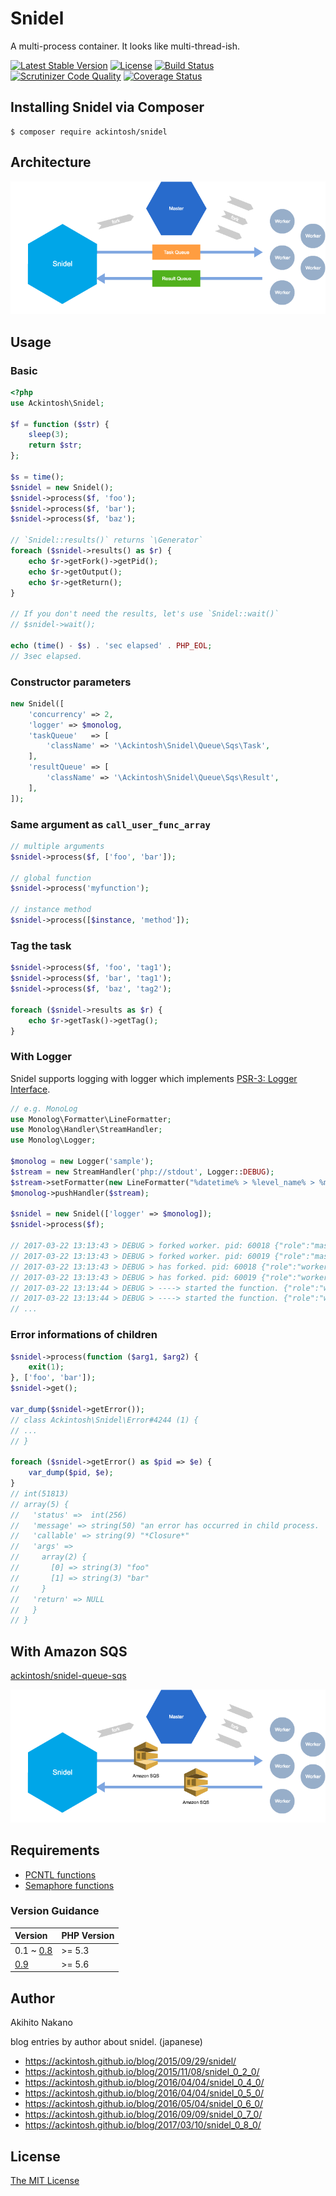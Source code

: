 # Snidel

A multi-process container. It looks like multi-thread-ish.

[![Latest Stable Version](https://poser.pugx.org/ackintosh/snidel/v/stable)](https://packagist.org/packages/ackintosh/snidel) [![License](https://poser.pugx.org/ackintosh/snidel/license)](https://packagist.org/packages/ackintosh/snidel) [![Build Status](https://travis-ci.org/ackintosh/snidel.svg?branch=master)](https://travis-ci.org/ackintosh/snidel) [![Scrutinizer Code Quality](https://scrutinizer-ci.com/g/ackintosh/snidel/badges/quality-score.png?b=master)](https://scrutinizer-ci.com/g/ackintosh/snidel/?branch=master) [![Coverage Status](https://coveralls.io/repos/github/ackintosh/snidel/badge.svg?branch=master)](https://coveralls.io/github/ackintosh/snidel?branch=master)

## Installing Snidel via Composer

```
$ composer require ackintosh/snidel
```

## Architecture

![Master - Worker Architecture](images/0.8_pluggable_queue.png)

## Usage

### Basic

```php
<?php
use Ackintosh\Snidel;

$f = function ($str) {
    sleep(3);
    return $str;
};

$s = time();
$snidel = new Snidel();
$snidel->process($f, 'foo');
$snidel->process($f, 'bar');
$snidel->process($f, 'baz');

// `Snidel::results()` returns `\Generator`
foreach ($snidel->results() as $r) {
    echo $r->getFork()->getPid();
    echo $r->getOutput();
    echo $r->getReturn();
}

// If you don't need the results, let's use `Snidel::wait()`
// $snidel->wait();

echo (time() - $s) . 'sec elapsed' . PHP_EOL;
// 3sec elapsed.
```

### Constructor parameters

```php
new Snidel([
    'concurrency' => 2,
    'logger' => $monolog,
    'taskQueue'   => [
        'className' => '\Ackintosh\Snidel\Queue\Sqs\Task',
    ],
    'resultQueue' => [
        'className' => '\Ackintosh\Snidel\Queue\Sqs\Result',
    ],
]);
```

### Same argument as `call_user_func_array`

```php
// multiple arguments
$snidel->process($f, ['foo', 'bar']);

// global function
$snidel->process('myfunction');

// instance method
$snidel->process([$instance, 'method']);

```

### Tag the task

```php
$snidel->process($f, 'foo', 'tag1');
$snidel->process($f, 'bar', 'tag1');
$snidel->process($f, 'baz', 'tag2');

foreach ($snidel->results as $r) {
    echo $r->getTask()->getTag();
}
```

### With Logger

Snidel supports logging with logger which implements [PSR-3: Logger Interface](http://www.php-fig.org/psr/psr-3/).

```php
// e.g. MonoLog
use Monolog\Formatter\LineFormatter;
use Monolog\Handler\StreamHandler;
use Monolog\Logger;

$monolog = new Logger('sample');
$stream = new StreamHandler('php://stdout', Logger::DEBUG);
$stream->setFormatter(new LineFormatter("%datetime% > %level_name% > %message% %context%\n"));
$monolog->pushHandler($stream);

$snidel = new Snidel(['logger' => $monolog]);
$snidel->process($f);

// 2017-03-22 13:13:43 > DEBUG > forked worker. pid: 60018 {"role":"master","pid":60017}
// 2017-03-22 13:13:43 > DEBUG > forked worker. pid: 60019 {"role":"master","pid":60017}
// 2017-03-22 13:13:43 > DEBUG > has forked. pid: 60018 {"role":"worker","pid":60018}
// 2017-03-22 13:13:43 > DEBUG > has forked. pid: 60019 {"role":"worker","pid":60019}
// 2017-03-22 13:13:44 > DEBUG > ----> started the function. {"role":"worker","pid":60018}
// 2017-03-22 13:13:44 > DEBUG > ----> started the function. {"role":"worker","pid":60019}
// ...

```

### Error informations of children

```php
$snidel->process(function ($arg1, $arg2) {
    exit(1);
}, ['foo', 'bar']);
$snidel->get();

var_dump($snidel->getError());
// class Ackintosh\Snidel\Error#4244 (1) {
// ...
// }

foreach ($snidel->getError() as $pid => $e) {
    var_dump($pid, $e);
}
// int(51813)
// array(5) {
//   'status' =>  int(256)
//   'message' => string(50) "an error has occurred in child process.
//   'callable' => string(9) "*Closure*"
//   'args' =>
//     array(2) {
//       [0] => string(3) "foo"
//       [1] => string(3) "bar"
//     }
//   'return' => NULL
//   }
// }
```

## With Amazon SQS

[ackintosh/snidel-queue-sqs](https://github.com/ackintosh/snidel-queue-sqs)

![with amazon sqs](images/snidel-queue-sqs.png)


## Requirements

- [PCNTL functions](http://php.net/manual/en/ref.pcntl.php)
- [Semaphore functions](http://php.net/manual/en/ref.sem.php)

### Version Guidance

| Version   | PHP Version |
|:----------|:------------|
| 0.1 ~ [0.8](https://github.com/ackintosh/snidel/releases/tag/0.8.0)    | >= 5.3      |
| [0.9](https://github.com/ackintosh/snidel/releases/tag/0.9.0) | >= 5.6      |

## Author

Akihito Nakano

blog entries by author about snidel. (japanese)

- https://ackintosh.github.io/blog/2015/09/29/snidel/
- https://ackintosh.github.io/blog/2015/11/08/snidel_0_2_0/
- https://ackintosh.github.io/blog/2016/04/04/snidel_0_4_0/
- https://ackintosh.github.io/blog/2016/04/04/snidel_0_5_0/
- https://ackintosh.github.io/blog/2016/05/04/snidel_0_6_0/
- https://ackintosh.github.io/blog/2016/09/09/snidel_0_7_0/
- https://ackintosh.github.io/blog/2017/03/10/snidel_0_8_0/

## License

[The MIT License](http://opensource.org/licenses/MIT)

